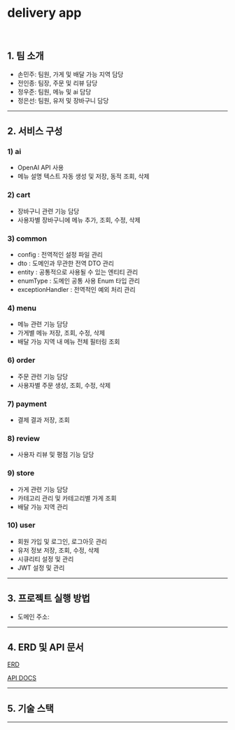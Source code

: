 # delivery app 
<br>


## 1. 팀 소개 
- 손민주: 팀원, 가게 및 배달 가능 지역 담당
- 전인종: 팀장, 주문 및 리뷰 담당
- 정우준: 팀원, 메뉴 및 ai 담당
- 정은선: 팀원, 유저 및 장바구니 담당

---

## 2. 서비스 구성 
### 1) ai
-	OpenAI API 사용
-	메뉴 설명 텍스트 자동 생성 및 저장, 동적 조회, 삭제


### 2) cart
-	장바구니 관련 기능 담당
-	사용자별 장바구니에 메뉴 추가, 조회, 수정, 삭제


### 3) common
- config : 전역적인 설정 파일 관리
- dto : 도메인과 무관한 전역 DTO 관리
- entity : 공통적으로 사용될 수 있는 엔티티 관리
- enumType : 도메인 공통 사용 Enum 타입 관리
- exceptionHandler : 전역적인 예외 처리 관리


### 4) menu
-	메뉴 관련 기능 담당
- 가게별 메뉴 저장, 조회, 수정, 삭제
- 배달 가능 지역 내 메뉴 전체 필터링 조회 


### 6) order
-	주문 관련 기능 담당
- 사용자별 주문 생성, 조회, 수정, 삭제


### 7) payment
- 결제 결과 저장, 조회


### 8) review
-	사용자 리뷰 및 평점 기능 담당


### 9) store
-	가게 관련 기능 담당
-	카테고리 관리 및 카테고리별 가게 조회
-	배달 가능 지역 관리


### 10) user
- 회원 가입 및 로그인, 로그아웃 관리
- 유저 정보 저장, 조회, 수정, 삭제
- 시큐리티 설정 및 관리
- JWT 설정 및 관리


---

## 3. 프로젝트 실행 방법
- 도메인 주소:

---

## 4. ERD 및 API 문서
[ERD]()


[API DOCS]()

---
## 5. 기술 스택


---

